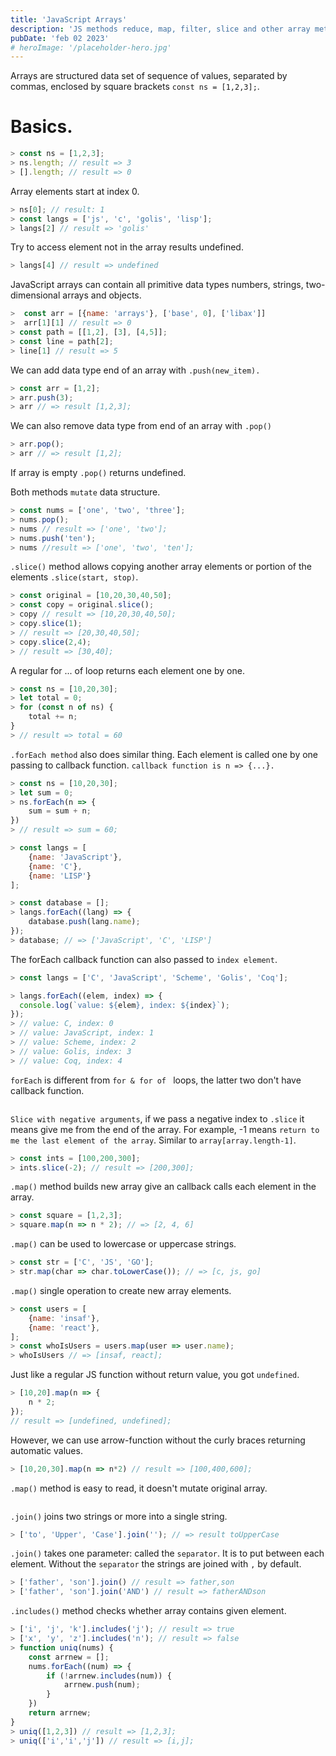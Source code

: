 ```yaml
---
title: 'JavaScript Arrays'
description: 'JS methods reduce, map, filter, slice and other array methods'
pubDate: 'feb 02 2023'
# heroImage: '/placeholder-hero.jpg'
---
```


Arrays are structured data set of sequence of values, separated by commas, enclosed by square brackets ```const ns = [1,2,3];```.

# Basics.
```js
> const ns = [1,2,3];
> ns.length; // result => 3
> [].length; // result => 0
```
Array elements start at index 0.
```js
> ns[0]; // result: 1
> const langs = ['js', 'c', 'golis', 'lisp'];
> langs[2] // result => 'golis'
```
Try to access element not in the array results undefined.
```js
> langs[4] // result => undefined
```

JavaScript arrays can contain all primitive data types numbers, strings, two-dimensional arrays and objects.
```js
>  const arr = [{name: 'arrays'}, ['base', 0], ['libax']]
>  arr[1][1] // result => 0
> const path = [[1,2], [3], [4,5]];
> const line = path[2];
> line[1] // result => 5
```

We can add data type end of an array with ```.push(new_item).```
```js
> const arr = [1,2];
> arr.push(3);
> arr // => result [1,2,3];
```
We can also remove data type from end of an array with ```.pop()```
```js
> arr.pop();
> arr // => result [1,2];
```
If array is empty ```.pop()``` returns undefined.

Both methods ```mutate``` data structure.
```js
> const nums = ['one', 'two', 'three'];
> nums.pop();
> nums // result => ['one', 'two'];
> nums.push('ten');
> nums //result => ['one', 'two', 'ten'];
```
```.slice()``` method allows copying another array elements or portion of the elements ```.slice(start, stop)```.
```js
> const original = [10,20,30,40,50];
> const copy = original.slice();
> copy // result => [10,20,30,40,50];
> copy.slice(1);
> // result => [20,30,40,50];
> copy.slice(2,4);
> // result => [30,40];
```

A regular for ... of loop returns each element one by one.
```js
> const ns = [10,20,30];
> let total = 0;
> for (const n of ns) {
    total += n;
}
> // result => total = 60
```
```.forEach method``` also does similar thing. Each element is called one by one
passing to callback function. `callback function is n => {...}.`
```js
> const ns = [10,20,30];
> let sum = 0;
> ns.forEach(n => {
    sum = sum + n;
})
> // result => sum = 60;
```
```js
> const langs = [
    {name: 'JavaScript'},
    {name: 'C'},
    {name: 'LISP'}
];

> const database = [];
> langs.forEach((lang) => {
    database.push(lang.name);
});
> database; // => ['JavaScript', 'C', 'LISP']
```
The forEach callback function can also passed to `index element`.
```js
> const langs = ['C', 'JavaScript', 'Scheme', 'Golis', 'Coq'];

> langs.forEach((elem, index) => {
  console.log(`value: ${elem}, index: ${index}`);
});
> // value: C, index: 0
> // value: JavaScript, index: 1
> // value: Scheme, index: 2
> // value: Golis, index: 3
> // value: Coq, index: 4
```
`forEach` is different from   `for & for of ` loops, the latter two don't have callback function.
```js
```
```Slice with negative arguments```, if we pass a negative index to `.slice`
it means give me from the end of the array. For example, -1 means  ```return to me the last element of the array```. Similar to `array[array.length-1]`.
```js
> const ints = [100,200,300];
> ints.slice(-2); // result => [200,300];
```
`.map()` method builds new array give an callback calls each element in the array.
```js
> const square = [1,2,3];
> square.map(n => n * 2); // => [2, 4, 6]
```
`.map()` can be used to lowercase or uppercase strings.
```js
> const str = ['C', 'JS', 'GO'];
> str.map(char => char.toLowerCase()); // => [c, js, go]
```
`.map()` single operation to create new array elements.
```js
> const users = [
    {name: 'insaf'},
    {name: 'react'},
];
> const whoIsUsers = users.map(user => user.name);
> whoIsUsers // => [insaf, react];
```
Just like a regular JS function without return value, you got `undefined`.
```js
> [10,20].map(n => {
    n * 2;
});
// result => [undefined, undefined];
```
However, we can use arrow-function without the curly braces returning automatic values. 
```js
> [10,20,30].map(n => n*2) // result => [100,400,600];
```
`.map()` method is easy to read, it doesn't mutate original array.
```js
```
`.join()` joins two strings or more into a single string.
```js
> ['to', 'Upper', 'Case'].join(''); // => result toUpperCase
```
`.join()` takes one parameter: called the `separator`. It is to put between each element. Without the `separator` the strings are joined with `,` by default.
```js
> ['father', 'son'].join() // result => father,son
> ['father', 'son'].join('AND') // result => fatherANDson
```

`.includes()` method checks whether array contains given element.
```js
> ['i', 'j', 'k'].includes('j'); // result => true
> ['x', 'y', 'z'].includes('n'); // result => false
> function uniq(nums) {
    const arrnew = [];
    nums.forEach((num) => {
        if (!arrnew.includes(num)) {
            arrnew.push(num);
        }
    })
    return arrnew;
}
> uniq([1,2,3]) // result => [1,2,3];
> uniq(['i','i','j']) // result => [i,j];
```
